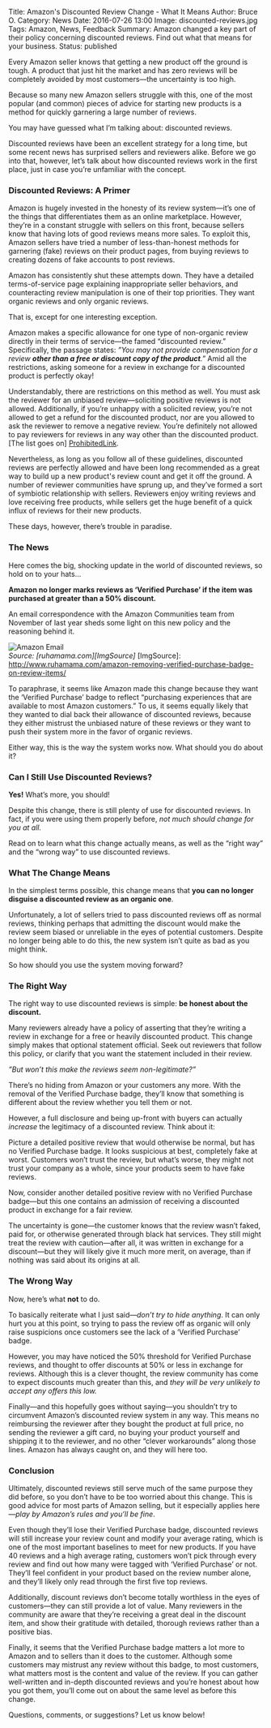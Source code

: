 Title: Amazon's Discounted Review Change - What It Means
Author: Bruce O.
Category: News
Date: 2016-07-26 13:00
Image: discounted-reviews.jpg
Tags: Amazon, News, Feedback
Summary: Amazon changed a key part of their policy concerning discounted reviews. Find out what that means for your business.
Status: published

Every Amazon seller knows that getting a new product off the ground is tough. A product that just hit the market and has zero reviews will be completely avoided by most customers—the uncertainty is too high. 

Because so many new Amazon sellers struggle with this, one of the most popular (and common) pieces of advice for starting new products is a method for quickly garnering a large number of reviews.

You may have guessed what I’m talking about: discounted reviews.

Discounted reviews have been an excellent strategy for a long time, but some recent news has surprised sellers and reviewers alike. Before we go into that, however, let’s talk about how discounted reviews work in the first place, just in case you’re unfamiliar with the concept.

### Discounted Reviews: A Primer

Amazon is hugely invested in the honesty of its review system—it’s one of the things that differentiates them as an online marketplace. However, they’re in a constant struggle with sellers on this front, because sellers know that having lots of good reviews means more sales. To exploit this, Amazon sellers have tried a number of less-than-honest methods for garnering (fake) reviews on their product pages, from buying reviews to creating dozens of fake accounts to post reviews. 

Amazon has consistently shut these attempts down. They have a detailed terms-of-service page explaining inappropriate seller behaviors, and counteracting review manipulation is one of their top priorities. They want organic reviews and only organic reviews.

That is, except for one interesting exception. 

Amazon makes a specific allowance for one type of non-organic review directly in their terms of service—the famed “discounted review.” Specifically, the passage states: *”You may not provide compensation for a review **other than a free or discount copy of the product**.”* Amid all the restrictions, asking someone for a review in exchange for a discounted product is perfectly okay!

Understandably, there are restrictions on this method as well. You must ask the reviewer for an unbiased review—soliciting positive reviews is not allowed. Additionally, if you’re unhappy with a solicited review, you’re not allowed to get a refund for the discounted product, nor are you allowed to ask the reviewer to remove a negative review. You’re definitely not allowed to pay reviewers for reviews in any way other than the discounted product. [The list goes on] [ProhibitedLink].

[ProhibitedLink]: https://www.amazon.com/gp/help/customer/display.html?nodeId=200414320

Nevertheless, as long as you follow all of these guidelines, discounted reviews are perfectly allowed and have been long recommended as a great way to build up a new product's review count and get it off the ground. A number of reviewer communities have sprung up, and they’ve formed a sort of symbiotic relationship with sellers. Reviewers enjoy writing reviews and love receiving free products, while sellers get the huge benefit of a quick influx of reviews for their new products. 

These days, however, there’s trouble in paradise.

### The News

Here comes the big, shocking update in the world of discounted reviews, so hold on to your hats…

**Amazon no longer marks reviews as ‘Verified Purchase’ if the item was purchased at greater than a 50% discount.**

An email correspondence with the Amazon Communities team from November of last year sheds some light on this new policy and the reasoning behind it.


 ![Amazon Email](/images/blog/2016/07/discounted-review-email.jpg)  
*Source: [ruhamama.com][ImgSource]*
[ImgSource]: http://www.ruhamama.com/amazon-removing-verified-purchase-badge-on-review-items/

To paraphrase, it seems like Amazon made this change because they want the ‘Verified Purchase’ badge to reflect “purchasing experiences that are available to most Amazon customers.” To us, it seems equally likely that they wanted to dial back their allowance of discounted reviews, because they either mistrust the unbiased nature of these reviews or they want to push their system more in the favor of organic reviews. 

Either way, this is the way the system works now. What should you do about it?

### Can I Still Use Discounted Reviews?

**Yes!** What’s more, you should!

Despite this change, there is still plenty of use for discounted reviews. In fact, if you were using them properly before, *not much should change for you at all.* 

Read on to learn what this change actually means, as well as the “right way” and the “wrong way” to use discounted reviews.

### What The Change Means

In the simplest terms possible, this change means that **you can no longer disguise a discounted review as an organic one**. 

Unfortunately, a lot of sellers tried to pass discounted reviews off as normal reviews, thinking perhaps that admitting the discount would make the review seem biased or unreliable in the eyes of potential customers. Despite no longer being able to do this, the new system isn’t quite as bad as you might think.

So how should you use the system moving forward?

### The Right Way

The right way to use discounted reviews is simple: **be honest about the discount.** 

Many reviewers already have a policy of asserting that they’re writing a review in exchange for a free or heavily discounted product. This change simply makes that optional statement official. Seek out reviewers that follow this policy, or clarify that you want the statement included in their review.

*”But won’t this make the reviews seem non-legitimate?”*

There’s no hiding from Amazon or your customers any more. With the removal of the Verified Purchase badge, they’ll know that something is different about the review whether you tell them or not.

However, a full disclosure and being up-front with buyers can actually *increase* the legitimacy of a discounted review. Think about it:

Picture a detailed positive review that would otherwise be normal, but has no Verified Purchase badge. It looks suspicious at best, completely fake at worst. Customers won’t trust the review, but what’s worse, they might not trust your company as a whole, since your products seem to have fake reviews.

Now, consider another detailed positive review with no Verified Purchase badge—but this one contains an admission of receiving a discounted product in exchange for a fair review. 

The uncertainty is gone—the customer knows that the review wasn’t faked, paid for, or otherwise generated through black hat services. They still might treat the review with caution—after all, it was written in exchange for a discount—but they will likely give it much more merit, on average, than if nothing was said about its origins at all.

### The Wrong Way 

Now, here’s what **not** to do.

To basically reiterate what I just said—*don’t try to hide anything*. It can only hurt you at this point, so trying to pass the review off as organic will only raise suspicions once customers see the lack of a ‘Verified Purchase’ badge. 

However, you may have noticed the 50% threshold for Verified Purchase reviews, and thought to offer discounts at 50% or less in exchange for reviews. Although this is a clever thought, the review community has come to expect discounts much greater than this, and *they will be very unlikely to accept any offers this low.* 

Finally—and this hopefully goes without saying—you shouldn’t try to circumvent Amazon’s discounted review system in any way. This means no reimbursing the reviewer after they bought the product at full price, no sending the reviewer a gift card, no buying your product yourself and shipping it to the reviewer, and no other “clever workarounds” along those lines. Amazon has always caught on, and they will here too.

### Conclusion

Ultimately, discounted reviews still serve much of the same purpose they did before, so you don’t have to be too worried about this change. This is good advice for most parts of Amazon selling, but it especially applies here—*play by Amazon’s rules and you’ll be fine*.

Even though they’ll lose their Verified Purchase badge, discounted reviews will still increase your review count and modify your average rating, which is one of the most important baselines to meet for new products. If you have 40 reviews and a high average rating, customers won’t pick through every review and find out how many were tagged with ‘Verified Purchase’ or not. They’ll feel confident in your product based on the review number alone, and they’ll likely only read through the first five top reviews. 

Additionally, discount reviews don’t become totally worthless in the eyes of customers—they can still provide a lot of value. Many reviewers in the community are aware that they’re receiving a great deal in the discount item, and show their gratitude with detailed, thorough reviews rather than a positive bias.

Finally, it seems that the Verified Purchase badge matters a lot more to Amazon and to sellers than it does to the customer. Although some customers may mistrust any review without this badge, to most customers, what matters most is the content and value of the review. If you can gather well-written and in-depth discounted reviews and you’re honest about how you got them, you’ll come out on about the same level as before this change.

Questions, comments, or suggestions? Let us know below! 
